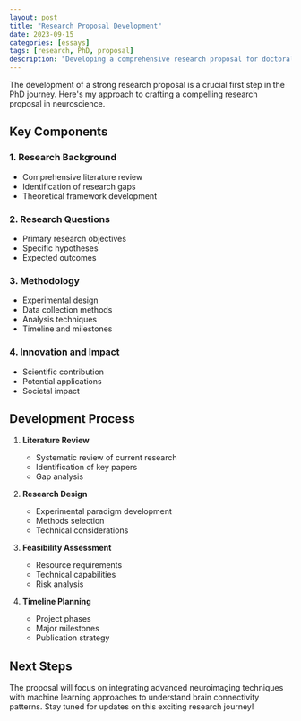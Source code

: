 ```yaml
---
layout: post
title: "Research Proposal Development"
date: 2023-09-15
categories: [essays]
tags: [research, PhD, proposal]
description: "Developing a comprehensive research proposal for doctoral studies"
---
```


The development of a strong research proposal is a crucial first step in the PhD journey. Here's my approach to crafting a compelling research proposal in neuroscience.

## Key Components

### 1. Research Background
- Comprehensive literature review
- Identification of research gaps
- Theoretical framework development

### 2. Research Questions
- Primary research objectives
- Specific hypotheses
- Expected outcomes

### 3. Methodology
- Experimental design
- Data collection methods
- Analysis techniques
- Timeline and milestones

### 4. Innovation and Impact
- Scientific contribution
- Potential applications
- Societal impact

## Development Process

1. **Literature Review**
   - Systematic review of current research
   - Identification of key papers
   - Gap analysis

2. **Research Design**
   - Experimental paradigm development
   - Methods selection
   - Technical considerations

3. **Feasibility Assessment**
   - Resource requirements
   - Technical capabilities
   - Risk analysis

4. **Timeline Planning**
   - Project phases
   - Major milestones
   - Publication strategy

## Next Steps

The proposal will focus on integrating advanced neuroimaging techniques with machine learning approaches to understand brain connectivity patterns. Stay tuned for updates on this exciting research journey! 
